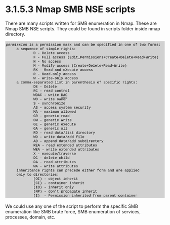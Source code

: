 # 3.1.5.3 Nmap SMB NSE scripts

There are many scripts written for SMB enumeration in Nmap. These are Nmap SMB NSE scripts. They could be found in scripts folder inside nmap directory.

![](../../../../.gitbook/assets/image%20%2853%29.png)

We could use any one of the script to perform the specific SMB enumeration like SMB brute force, SMB enumeration of services, processes, domain, etc.

